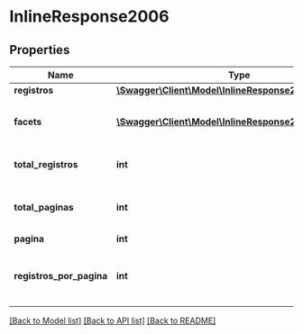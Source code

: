 # InlineResponse2006

## Properties
Name | Type | Description | Notes
------------ | ------------- | ------------- | -------------
**registros** | [**\Swagger\Client\Model\InlineResponse2006Registros[]**](InlineResponse2006Registros.md) |  | [optional] 
**facets** | [**\Swagger\Client\Model\InlineResponse2006Facets1[]**](InlineResponse2006Facets1.md) | Lista com a sumarização dos campos solicitados | [optional] 
**total_registros** | **int** | Total de registros da pesquisa. | [optional] 
**total_paginas** | **int** | Total de páginas geradas na busca. | [optional] 
**pagina** | **int** | Página atual. | [optional] 
**registros_por_pagina** | **int** | Número de registros presentes em cada página. | [optional] 

[[Back to Model list]](../README.md#documentation-for-models) [[Back to API list]](../README.md#documentation-for-api-endpoints) [[Back to README]](../README.md)


